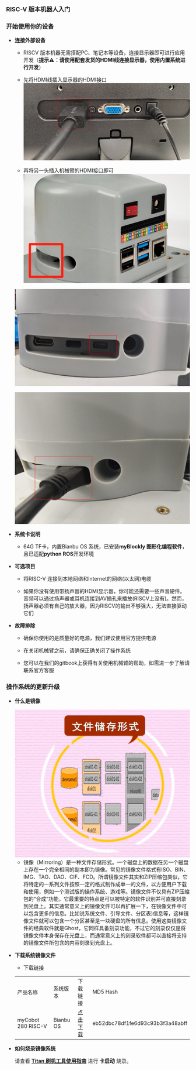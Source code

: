 ### RISC-V 版本机器人入门  

### 开始使用你的设备

- **连接外部设备**
  
  - RISCV 版本机器无需搭配PC、笔记本等设备，连接显示器即可进行应用开发（**提示⚠：请使用配套发货的HDMI线连接显示器，使用内置系统进行开发**）
  
  - 先将HDMI线插入显示器的HDMI接口
  ![PISTART](../../../resource/3-FunctionsAndApplications/5.BasicFunction/5.1-Functionlnstruction/PIstart1.jpg)

  - 再将另一头插入机械臂的HDMI接口即可
  ![PISTART](../../../resource/3-FunctionsAndApplications/5.BasicFunction/5.1-Functionlnstruction/PIstart2.jpg)

  ![PISTART](../../../resource/3-FunctionsAndApplications/5.BasicFunction/5.1-Functionlnstruction/PIstart3.jpg)
  
  ![PISTART](../../../resource/3-FunctionsAndApplications/5.BasicFunction/5.1-Functionlnstruction/PIstart4.jpg)

- **系统卡说明**
  
  - 64G TF卡，内置Bianbu OS 系统，已安装**myBlockly 图形化编程软件**，且已适配**python ROS**开发环境
  
- **可选项目**
  
  - 将RISC-V 连接到本地网络和Internet的网络(以太网)电缆

  - 如果你没有使用带扬声器的HDMI显示器，你可能还需要一些声音硬件。音频可以通过扬声器或耳机连接到AV插孔来播放(RISCV上没有)。然而，扬声器必须有自己的放大器，因为RISCV的输出不够强大，无法直接驱动它们

- **故障排除**
  
  - 确保你使用的是质量好的电源，我们建议使用官方提供电源

  - 在关闭机械臂之前，请确保正确关闭了操作系统

  - 您可以在我们的gitbook上获得有关使用机械臂的帮助，如需进一步了解请联系官方客服
  
  
### 操作系统的更新升级

- **什么是镜像**
  
  <img src="../../../resource/3-FunctionsAndApplications/5.BasicFunction/5.1-Functionlnstruction/systemupdata.jpg" alt="image-20221115161942636" style="zoom: 67%;" />
  
  - 镜像（Mirroring）是一种文件存储形式。一个磁盘上的数据在另一个磁盘上存在一个完全相同的副本即为镜像。常见的镜像文件格式有ISO、BIN、IMG、TAO、DAO、CIF、FCD。所谓镜像文件其实和ZIP压缩包类似，它将特定的一系列文件按照一定的格式制作成单一的文件，以方便用户下载和使用，例如一个测试版的操作系统、游戏等。镜像文件不仅具有ZIP压缩包的“合成”功能，它最重要的特点是可以被特定的软件识别并可直接刻录到光盘上。其实通常意义上的镜像文件可以再扩展一下，在镜像文件中可以包含更多的信息。比如说系统文件、引导文件、分区表)信息等，这样镜像文件就可以包含一个分区甚至是一块硬盘的所有信息。使用这类镜像文件的经典软件就是Ghost，它同样具备刻录功能，不过它的刻录仅仅是将镜像文件本身保存在光盘上，而通常意义上的刻录软件都可以直接将支持的镜像文件所包含的内容刻录到光盘上。
  
- **下载系统镜像文件**
  
  - 下载链接  
  <table>
    <tr>
        <td>产品名称</td>
        <td>系统版本</td>
        <td>下载链接</td>
        <td>MD5 Hash</td>
    </tr>
    <tr>
        <td rowspan='2'>myCobot 280 RISC-V</td>
    </tr>
    <tr>
        <td>Bianbu OS</td>
        <td>
            <a href="https://archive.spacemit.com/ros2/bianbu-robot-2.1.zip">点击下载</a>
        </td>
        <td>eb52dbc78df1fe6d93c93b3f3a48abff</td>
    </tr>
  </table>
  
- **如何烧录镜像系统**
  
  请查看 **[Titan 刷机工具使用指南](https://developer.spacemit.com/documentation?token=O6wlwlXcoiBZUikVNh2cczhin5d)** 进行 **卡启动** 烧录。

  

